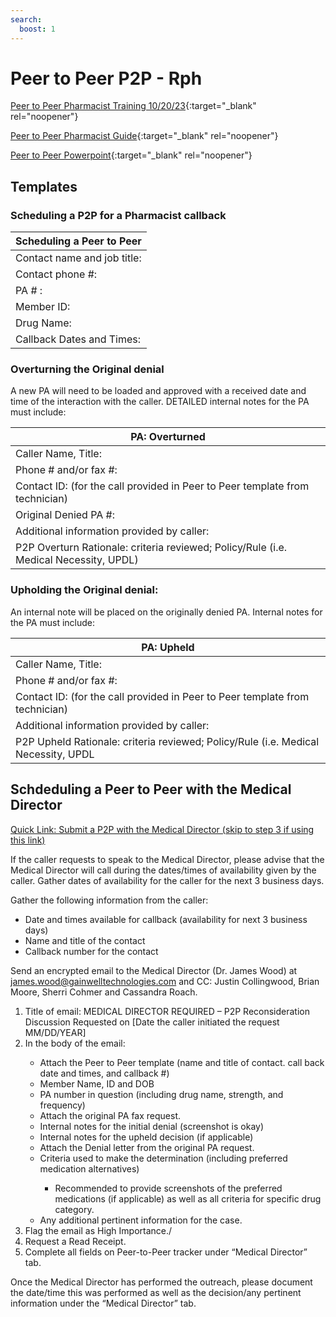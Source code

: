 ```yaml
---
search:
  boost: 1
---
```



# Peer to Peer P2P - Rph

[Peer to Peer Pharmacist Training 10/20/23](https://mygainwell-my.sharepoint.com.mcas.ms/personal/justin_collingwood_gainwelltechnologies_com/_layouts/15/stream.aspx?id=%2Fpersonal%2Fjustin%5Fcollingwood%5Fgainwelltechnologies%5Fcom%2FDocuments%2FRecordings%2FP2P%20Training%2D20231020%5F140158%2DMeeting%20Recording%2Emp4&referrer=Teams%2ETEAMS%2DELECTRON&referrerScenario=RecapOpenInStreamButton%2Eview%2Eview&ga=1){:target="_blank" rel="noopener"}

[Peer to Peer Pharmacist Guide](https://mygainwell-my.sharepoint.com/:w:/g/personal/christopher_nguyen_gainwelltechnologies_com/ESAmIxU2DitGrt88p3v8lbsBcs7BeYQGO1qmYyotQHRSHg?e=IMs3OK){:target="_blank" rel="noopener"}

[Peer to Peer Powerpoint](https://mygainwell-my.sharepoint.com/:p:/g/personal/christopher_nguyen_gainwelltechnologies_com/ESZ4zrSAY11HhMSkiCNJ71ABmN7ouBU3dbNWfB_TvSLLSg?e=l5panH){:target="_blank" rel="noopener"}

## Templates

### Scheduling a P2P for a Pharmacist callback

| Scheduling a Peer to Peer |
| -------------- |
| Contact name and job title: |
|	Contact phone #: |
|	PA # : |
|	Member ID: |
|	Drug Name: |
|	Callback Dates and Times: |


### Overturning the Original denial
 
A new PA will need to be loaded and approved with a received date and time of the interaction with the caller. DETAILED internal notes for the PA must include:

| PA: Overturned |
| ---------|
|	Caller Name, Title: |
| Phone # and/or fax #: |
|	Contact ID: (for the call provided in Peer to Peer template from technician) |
| Original Denied PA #:  |
| Additional information provided by caller: |
| P2P Overturn Rationale: criteria reviewed; Policy/Rule (i.e. Medical Necessity, UPDL) |


### Upholding the Original denial:

An internal note will be placed on the originally denied PA. Internal notes for the PA must include: 

| PA: Upheld |
| ---------|
|	Caller Name, Title: |
| Phone # and/or fax #: |
|	Contact ID: (for the call provided in Peer to Peer template from technician) |
| Additional information provided by caller: |
|	P2P Upheld Rationale: criteria reviewed; Policy/Rule (i.e. Medical Necessity, UPDL|



## Schdeduling a Peer to Peer with the Medical Director

<a href="mailto:james.wood@gainwelltechnologies.com?cc=cassandra.roach@gainwelltechnologies.com;justin.collingwood@gainwelltechnologies.com;brian.moore@gainwelltechnologies.com;sherri.cohmer@gainwelltechnologies.com&subject=MEDICAL DIRECTOR REQUIRED – P2P Reconsideration Discussion Requested on [Date the caller initiated the request MM/DD/YEAR]&body=Hello.%0D%0A%0D%0AA peer to peer consultation with the Medical Director has been requested.  Please see the following information:%0D%0A%0D%0A---------------------------%0D%0A%0D%0ACaller Name and title:%0D%0A%0D%0ACallback number for the contact:%0D%0A%0D%0ADate and times available for callback (availability for next 3 business days):%0D%0A%0D%0A---------------------------%0D%0A%0D%0APA number in question:%0D%0A%0D%0ADrug name, strength, and frequency:%0D%0A%0D%0AAttach the original PA fax request:%0D%0A%0D%0AInitial denial rationale:%0D%0A%0D%0AUpheld decision rationale (if applicable):%0D%0A%0D%0AAttach the Denial letter from the original PA request:%0D%0A%0D%0ACriteria used to make the determination (including preferred medication alternatives):%0D%0A%0D%0AAny additional pertinent information for the case:%0D%0A%0D%0A---------------------------%0D%0A%0D%0AFlag the email as High Importance.%0D%0A%0D%0ARequest a Read Receipt. ">Quick Link: Submit a P2P with the Medical Director (skip to step 3 if using this link)</a>

If the caller requests to speak to the Medical Director, please advise that the Medical Director will call during the dates/times of availability given by the caller. Gather dates of availability for the caller for the next 3 business days. 

Gather the following information from the caller: 

-	Date and times available for callback (availability for next 3 business days)
-	Name and title of the contact
-	Callback number for the contact 

Send an encrypted email to the Medical Director (Dr. James Wood)  at james.wood@gainwelltechnologies.com  and CC: Justin Collingwood, Brian Moore, Sherri Cohmer and Cassandra Roach. 

<ol><li>Title of email: MEDICAL DIRECTOR REQUIRED – P2P Reconsideration Discussion Requested on [Date the caller initiated the request MM/DD/YEAR]</li><li>In the body of the email:</li><ul><li>Attach the Peer to Peer template (name and title of contact. call back date and times, and callback #)</li><li>Member Name, ID and DOB</li><li>PA number in question (including drug name, strength, and frequency)</li><li>Attach the original PA fax request.</li><li>Internal notes for the initial denial (screenshot is okay)</li><li>Internal notes for the upheld decision (if applicable)</li><li>Attach the Denial letter from the original PA request.</li><li>Criteria used to make the determination (including preferred medication alternatives)</li><ul><li>Recommended to provide screenshots of the preferred medications (if applicable) as well as all criteria for specific drug category.</li></ul><li>Any additional pertinent information for the case.</li></ul><li>Flag the email as High Importance./</li><li>Request a Read Receipt.</li><li>Complete all fields on Peer-to-Peer tracker under “Medical Director” tab.</li></ol>

Once the Medical Director has performed the outreach, please document the date/time this was performed as well as the decision/any pertinent information under the “Medical Director” tab.

